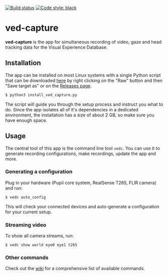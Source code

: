 [![Build status](https://github.com/vedb/ved-capture/workflows/build/badge.svg)](https://github.com/vedb/ved-capture/actions)
[![Code style: black](https://img.shields.io/badge/code%20style-black-000000.svg)](https://github.com/psf/black)


# ved-capture

**ved-capture** is the app for simultaneous recording of video, gaze and head
tracking data for the Visual Experience Database.
 
## Installation

The app can be installed on most Linux systems with a single Python script that
can be downloaded [here](https://github.com/vedb/ved-capture/blob/master/installer/install_ved_capture.py) 
by right clicking on the "Raw" button and then "Save target as" 
or on the [Releases page](https://github.com/vedb/ved-capture/releases). 

    $ python3 install_ved_capture.py
    
The script will guide you through the setup process and instruct you what to 
do. Since the app isolates all of it's dependencies in a dedicated
environment, the installation has a size of about 2 GB, so make sure you 
have enough space.
 
## Usage

The central tool of this app is the command line tool `vedc`. You can use it
to generate recording configurations, make recordings, update the app and more.
 
### Generating a configuration

Plug in your hardware (Pupil core system, RealSense T265, FLIR camera) and run:

    $ vedc auto_config
    
This will check your connected devices and auto-generate a configuration for 
your current setup.

### Streaming video

To show all camera streams, run:

    $ vedc show world eye0 eye1 t265

### Other commands

Check out the [wiki](https://github.com/vedb/ved-capture/wiki) for a 
comprehensive list of available commands.

